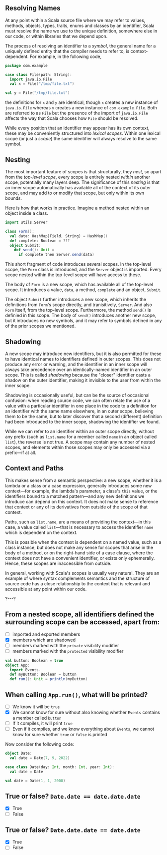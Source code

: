## Resolving Names

At any point within a Scala source file where we may refer to values, methods, objects, types, traits, enums and
classes by an identifier, Scala must resolve the name we use to the unique definition, somewhere else in our
code, or within libraries that we depend upon.

The process of resolving an identifier to a _symbol_, the general name for a uniquely defined entity that the
compiler needs to refer to, is context-dependent. For example, in the following code,

```scala
package com.example

case class File(path: String):
  import java.io.File
  val x = File("/tmp/file.txt")

val y = File("/tmp/file.txt")
```

the definitions for `x` and `y` are identical, though `x` creates a new instance of `java.io.File` whereas `y`
creates a new instance of `com.example.File`. Both are referred to as `File` but the presence of the import of
`java.io.File` affects the way that Scala chooses how `File` should be resolved.

While every position that an identifier may appear has its own context, these may be conveniently structured
into _lexical scopes_. Within one lexical scope (or just a _scope_) the same identifier will always resolve to
the same symbol.

## Nesting

The most important feature of scopes is that structurally, they _nest_, so apart from the _top-level scope_,
every scope is entirely nested _within_ another scope, potentially many layers deep. The significance of this
_nesting_ is that an inner scope automatically has available all of the context of its outer scope, and may add
to or modify that scope, but only within its own bounds.

Here is how that works in practice. Imagine a method nested within an object inside a class.
```scala
import utils.Server

class Form():
  val data: HashMap[Field, String] = HashMap()
  def complete: Boolean = ???
  object Submit:
    def send(): Unit =
      if complete then Server.send(data)
```

This short fragment of code introduces several scopes. In the top-level scope, the `Form` class is introduced,
and the `Server` object is imported. Every scope nested within the top-level scope will have access to these.

The body of `Form` is a new scope, which has available all of the top-level scope. It introduces a value,
`data`, a method, `complete` and an object, `Submit`.

The object `Submit` further introduces a new scope, which inherits the definitions from `Form`'s scope directly,
and tranisitively, `Server`. And also `Form` itself, from the top-level scope. Furthermore, the method `send()`
is definied in this scope. The body of `send()` introduces another new scope, but it introduces no new symbols,
and it may refer to symbols defined in any of the prior scopes we mentioned.

## Shadowing

A new scope may introduce new identifiers, but it is also permitted for these to have identical names to
identifiers defined in outer scopes. This does not produce any error or warning, and the identifier in an inner
scope will always take precedence over an identically-named identifier in an outer scope. This is called
_shadowing_ because the "closer" identifier casts a shadow on the outer identifier, making it invisible to the
user from within the inner scope.

Shadowing is occasionally useful, but can be the source of occasional confusion: when reading source code, we
can often relate the use of a value with a particular identifier in one place in the code to a definition for
an identifier with the same name elsewhere, in an outer scope, believing them to be the same, but to later
discover that a second (different) definition had been introduced to the inner scope, shadowing the identifier
we found.

While we can refer to an identifier within an outer scope directly, without any prefix (such as `list.name` for
a member called `name` in an object called `list`), the reverse is not true. A scope may contain any number of
nested scopes, and elements within those scopes may only be accessed via a prefix—if at all.

## Context and Paths

This makes sense from a semantic perspective: a new scope, whether it is a lambda or a class or a case
expression, generally introduces some new context—for example, the lambda's parameter, a class's `this` value,
or the identifiers bound to a matched pattern—and any new definitions we introduce can depend on this context.
It does not make sense to reference that context or any of its derivatives from outside of the scope of that
context.

Paths, such as `list.name`, are a means of providing the context—in this case, a value called `list`—that is
necessary to access the identifier `name` which is dependent on the context.

This is possible when the context is dependent on a named value, such as a class instance, but does not make
any sense for scopes that arise in the body of a method, or on the right-hand side of a case clause, where the
context does not have a convenient identifier, or exists only ephemerally. Hence, these scopes are inaccessible
from outside.

In general, working with Scala's scopes is usually very natural. They are an example of where syntax complements
semantics and the structure of source code has a close relationship to the context that is relevant and
accessible at any point within our code.

?---?

## From a nested scope, all identifiers defined the surrounding scope can be accessed, apart from:
* [ ] imported and exported members
* [X] members which are shadowed
* [ ] members marked with the `private` visibility modifier
* [ ] members marked with the `protected` visibility modifier

```scala
val button: Boolean = true
object App:
  import Events._
  def myButton: Boolean = button
  def run(): Unit = println(myButton)
```
## When calling `App.run()`, what will be printed?
 - [ ] We know it will be `true`
 - [X] We cannot know for sure without also knowing whether `Events` contains a member called `button`
 - [ ] If it compiles, it will print `true`
 - [ ] Even if it compiles, and we know everything about `Events`, we cannot know for sure whether `true` or `false` is printed

Now consider the following code:
```scala
object Date:
  val date = Date(7, 9, 2022)

case class Date(day: Int, month: Int, year: Int):
  val date = Date

val date = Date(1, 1, 2000)
```
## True or false? `Date.date == date.date.date`
- [X] True
- [ ] False

## True or false? `Date.date.date == date.date`
- [X] True
- [ ] False